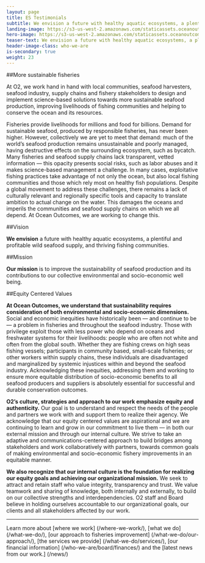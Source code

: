 ```yaml
---
layout: page 
title: ES Testimonials
subtitle: We envision a future with healthy aquatic ecosystems, a plentiful and profitable wild seafood supply, and thriving fishing communities.
landing-image: https://s3-us-west-2.amazonaws.com/staticassets.oceanoutcomes.org/rollover+images/vision-and-mission-hover.jpg
hero-image: https://s3-us-west-2.amazonaws.com/staticassets.oceanoutcomes.org/hero+photos/visionmissionhero.jpg
teaser-text: We envision a future with healthy aquatic ecosystems, a plentiful and profitable wild seafood supply, and thriving fishing communities.
header-image-class: who-we-are
is-secondary: true
weight: 23
---
```


##More sustainable fisheries

At O2, we work hand in hand with local communities, seafood harvesters, seafood industry, supply chains and fishery stakeholders to design and implement science-based solutions towards more sustainable seafood production, improving livelihoods of fishing communities and helping to conserve the ocean and its resources.

Fisheries provide livelihoods for millions and food for billions. Demand for sustainable seafood, produced by responsible fisheries, has never been higher. However, collectively we are yet to meet that demand: much of the world’s seafood production remains unsustainable and poorly managed, having destructive effects on the surrounding ecosystem, such as bycatch. Many fisheries and seafood supply chains lack transparent, vetted information — this opacity presents social risks, such as labor abuses and it makes science-based management a challenge. In many cases, exploitative fishing practices take advantage of not only the ocean, but also local fishing communities and those which rely most on healthy fish populations. Despite a global movement to address these challenges, there remains a lack of culturally relevant and regionally specific tools and capacity to translate ambition to actual change on the water. This damages the oceans and imperils the communities and seafood supply chains on which we all depend. At Ocean Outcomes, we are working to change this.

##Vision

**We envision** a future with healthy aquatic ecosystems, a plentiful and profitable wild seafood supply, and thriving fishing communities.

##Mission

**Our mission** is to improve the sustainability of seafood production and its contributions to our collective environmental and socio-economic well being.

##Equity Centered Values

**At Ocean Outcomes, we understand that sustainability requires consideration of both environmental and socio-economic dimensions.** Social and economic inequities have historically been — and continue to be — a problem in fisheries and throughout the seafood industry. Those with privilege exploit those with less power who depend on oceans and freshwater systems for their livelihoods: people who are often not white and often from the global south. Whether they are fishing crews on high seas fishing vessels; participants in community based, small-scale fisheries; or other workers within supply chains, these individuals are disadvantaged and marginalized by systemic injustices within and beyond the seafood industry. Acknowledging these inequities, addressing them and working to ensure more equitable distribution of socio-economic benefits to all seafood producers and suppliers is absolutely essential for successful and durable conservation outcomes.

**O2’s culture, strategies and approach to our work emphasize equity and authenticity.** Our goal is to understand and respect the needs of the people and partners we work with and support them to realize their agency. We acknowledge that our equity centered values are aspirational and we are continuing to learn and grow in our commitment to live them — in both our external mission and through our internal culture. We strive to take an adaptive and communications-centered approach to build bridges among stakeholders and work collaboratively with partners, towards common goals of making environmental and socio-economic fishery improvements in an equitable manner. 

**We also recognize that our internal culture is the foundation for realizing our equity goals and achieving our organizational mission.** We seek to attract and retain staff who value integrity, transparency and trust. We value teamwork and sharing of knowledge, both internally and externally, to build on our collective strengths and interdependencies. O2 staff and Board believe in holding ourselves accountable to our organizational goals, our clients and all stakeholders affected by our work.

---

Learn more about [where we work] (/where-we-work/), [what we do] (/what-we-do/), [our approach to fisheries improvement] (/what-we-do/our-approach/), [the services we provide] (/what-we-do/services/), [our financial information] (/who-we-are/board/finances/) and the [latest news from our work.] (/news/)
